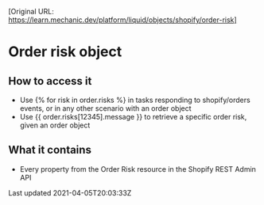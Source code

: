 [Original URL: https://learn.mechanic.dev/platform/liquid/objects/shopify/order-risk]

# Order risk object

## How to access it

- Use {% for risk in order.risks %} in tasks responding to shopify/orders events, or in any other scenario with an order object
- Use {{ order.risks[12345].message }} to retrieve a specific order risk, given an order object

## What it contains

- Every property from the Order Risk resource in the Shopify REST Admin API

Last updated 2021-04-05T20:03:33Z